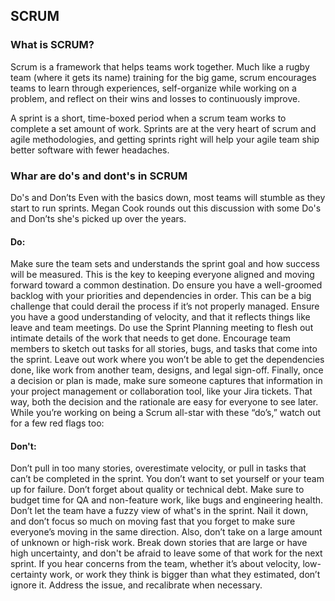 ## SCRUM 

### What is SCRUM?
Scrum is a framework that helps teams work together. Much like a rugby team (where it gets its name) training for the big game, scrum encourages teams to learn through experiences, self-organize while working on a problem, and reflect on their wins and losses to continuously improve.

A sprint is a short, time-boxed period when a scrum team works to complete a set amount of work. Sprints are at the very heart of scrum and agile methodologies, and getting sprints right will help your agile team ship better software with fewer headaches.  

### Whar are do's and dont's in SCRUM
Do's and Don’ts
Even with the basics down, most teams will stumble as they start to run sprints. Megan Cook rounds out this discussion with some Do's and Don’ts she's picked up over the years. 

#### Do: 

Make sure the team sets and understands the sprint goal and how success will be measured. This is the key to keeping everyone aligned and moving forward toward a common destination.
Do ensure you have a well-groomed backlog with your priorities and dependencies in order. This can be a big challenge that could derail the process if it’s not properly managed.
Ensure you have a good understanding of velocity, and that it reflects things like leave and team meetings.
Do use the Sprint Planning meeting to flesh out intimate details of the work that needs to get done. Encourage team members to sketch out tasks for all stories, bugs, and tasks that come into the sprint.
Leave out work where you won’t be able to get the dependencies done, like work from another team, designs, and legal sign-off.
Finally, once a decision or plan is made, make sure someone captures that information in your project management or collaboration tool, like your Jira tickets. That way, both the decision and the rationale are easy for everyone to see later.
While you’re working on being a Scrum all-star with these “do’s,” watch out for a few red flags too:

#### Don't: 

Don’t pull in too many stories, overestimate velocity, or pull in tasks that can’t be completed in the sprint. You don’t want to set yourself or your team up for failure.
Don’t forget about quality or technical debt. Make sure to budget time for QA and non-feature work, like bugs and engineering health.
Don’t let the team have a fuzzy view of what's in the sprint. Nail it down, and don’t focus so much on moving fast that you forget to make sure everyone’s moving in the same direction.
Also, don’t take on a large amount of unknown or high-risk work. Break down stories that are large or have high uncertainty, and don't be afraid to leave some of that work for the next sprint.
If you hear concerns from the team, whether it’s about velocity, low-certainty work, or work they think is bigger than what they estimated, don’t ignore it. Address the issue, and recalibrate when necessary.
